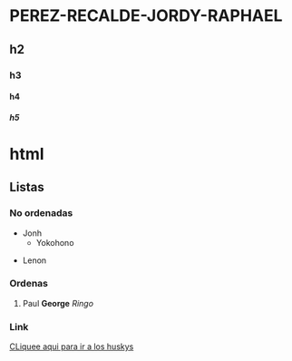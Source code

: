 # PEREZ-RECALDE-JORDY-RAPHAEL
## h2
### h3
#### h4
##### h5
<h1> html </h1>

## Listas

### No ordenadas

* Jonh
   * Yokohono
- Lenon

### Ordenas
1. Paul
**George**
*Ringo*

### Link

[CLiquee aqui para ir a los huskys](https://www.google.com/search?q=huskys+blancos&oq=huskys&aqs=chrome.1.69i57j0l7.9079j0j7&sourceid=chrome&ie=UTF-8)
